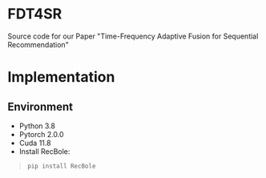 # FDT4SR
Source code for our Paper "Time-Frequency Adaptive Fusion for Sequential Recommendation"
# Implementation
## Environment
* Python 3.8
* Pytorch 2.0.0
* Cuda 11.8
* Install RecBole:
> ```pip install RecBole```

